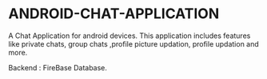 # ANDROID-CHAT-APPLICATION
A Chat Application for android devices. This application includes features like private chats, group chats ,profile picture updation, profile updation and more. 

Backend : FireBase Database.


